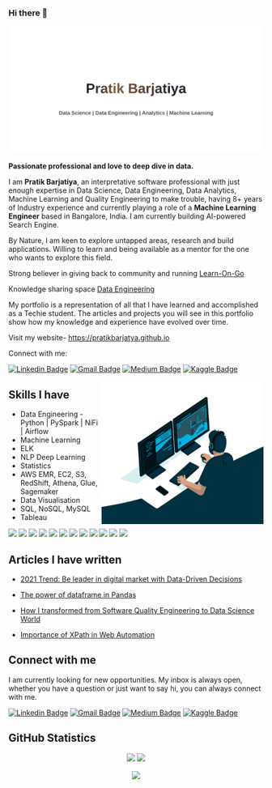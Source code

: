 ### Hi there 👋 
![Pratik Barjatiya](https://raw.githubusercontent.com/pratikbarjatya/pratikbarjatya/master/assets/images/Banner.svg)

[1.1]: https://github.com/pratikbarjatya/pratikbarjatya/blob/master/assets/icons/LinkedIn.svg (linkedin)
[2.1]: https://github.com/pratikbarjatya/pratikbarjatya/blob/master/assets/icons/email.png (mail)
[3.1]: https://github.com/pratikbarjatya/pratikbarjatya/blob/master/assets/icons/medium39.png (medium)
[4.1]: https://github.com/pratikbarjatya/pratikbarjatya/blob/master/assets/icons/Kaggle.svg (kaggle)

[1]: https://www.linkedin.com/in/pratik-barjatiya/
[2]: mailto:pratikbarjatya@gmail.com
[3]: https://medium.com/@pratikbarjatya
[4]: https://www.kaggle.com/pra0705

**Passionate professional and love to deep dive in data.**

I am **Pratik Barjatiya**, an interpretative software professional with just enough expertise in Data Science,
 Data Engineering, Data Analytics, Machine Learning and Quality Engineering to make trouble, having 8+ years of 
 Industry experience and currently playing a role of a **Machine Learning Engineer** based in Bangalore, India. 
 I am currently building AI-powered Search Engine.  

By Nature, I am keen to explore untapped areas, research and build applications. Willing to learn and being
 available as a mentor for the one who wants to explore this field.
 
Strong believer in giving back to community and running [Learn-On-Go](https://www.linkedin.com/groups/13913721/) 

Knowledge sharing space [Data Engineering](https://dataengineering.quora.com/)

My portfolio is a representation of all that I have learned and accomplished as a Techie student. 
The articles and projects you will see in this portfolio show how my knowledge and experience have evolved over time.

Visit my website- https://pratikbarjatya.github.io

Connect with me:

[![Linkedin Badge](https://img.shields.io/badge/-LinkedIn-blue?style=flat-square&logo=Linkedin&logoColor=white&link=https://www.linkedin.com/in/pratik-barjatiya)](https://www.linkedin.com/in/pratik-barjatiya)
[![Gmail Badge](https://img.shields.io/badge/-Gmail-c14438?style=flat-square&logo=Gmail&logoColor=white&link=mailto:pratikbarjatya@gmail.com)](mailto:pratikbarjatya@gmail.com)
[![Medium Badge](https://img.shields.io/badge/-Medium-000000?style=flat-square&labelColor=000000&logo=medium&logoColor=white&link=https://medium.com/@pratikbarjatya)](https://medium.com/@pratikbarjatya)
[![Kaggle Badge](https://img.shields.io/badge/-Kaggle-20BEFF?style=flat-square&logo=Kaggle&logoColor=white&link=https://www.kaggle.com/pra0705)](https://www.kaggle.com/pra0705) 

<!-- ---- -->

 <img align="right" alt="GIF" src="https://raw.githubusercontent.com/pratikbarjatya/pratikbarjatya/master/assets/images/codegif.gif" width="320" height="284" />

## Skills I have

* Data Engineering - Python | PySpark | NiFi | Airflow
* Machine Learning
* ELK
* NLP Deep Learning
* Statistics
* AWS EMR, EC2, S3, RedShift, Athena, Glue, Sagemaker 
* Data Visualisation
* SQL, NoSQL, MySQL
* Tableau

![](https://img.shields.io/badge/Code-Python-informational?style=flat&logo=python&logoColor=white&color=2CD4A7)
![](https://img.shields.io/badge/Database-InfluxDB-informational?style=flat&logo=influxdb&logoColor=white&color=2CD4A7)
![](https://img.shields.io/badge/Database-PostgreSQL-informational?style=flat&logo=postgresql&logoColor=white&color=2CD4A7)
![](https://img.shields.io/badge/Frontend-HTML-informational?style=flat&logo=html5&logoColor=white&color=2CD4A7)
![](https://img.shields.io/badge/Frontend-CSS-informational?style=flat&logo=css&logoColor=white&color=2CD4A7)
![](https://img.shields.io/badge/Shell-Bash-informational?style=flat&logo=bash&logoColor=white&color=2CD4A7)
![](https://img.shields.io/badge/DeepLearning-Keras-informational?style=flat&logo=pytorch&logoColor=white&color=2CD4A7)
![](https://img.shields.io/badge/DeepLearning-PyTorch-informational?style=flat&logo=keras&logoColor=white&color=2CD4A7)
![](https://img.shields.io/badge/ML-ScikitLearn-informational?style=flat&logo=sklearn&logoColor=white&color=2CD4A7)
![](https://img.shields.io/badge/DataViz-Plotly-informational?style=flat&logo=plotly&logoColor=white&color=2CD4A7)
![](https://img.shields.io/badge/DataViz-Seaborn-informational?style=flat&logo=seaborn&logoColor=white&color=2CD4A7)
![](https://img.shields.io/badge/Deployment-Heroku-informational?style=flat&logo=heroku&logoColor=white&color=2CD4A7)

## Articles I have written

- [2021 Trend: Be leader in digital market with Data-Driven Decisions](https://pratikbarjatya.medium.com/why-digital-data-driven-42a9499393df)

- [The power of dataframe in Pandas](https://pratikbarjatya.medium.com/the-power-of-data-frame-in-pandas-ade694253e20)

- [How I transformed from Software Quality Engineering to Data Science World](https://pratikbarjatya.medium.com/how-i-transformed-from-software-quality-engineering-to-data-science-world-bb13ca1c3122)

- [Importance of XPath in Web Automation](https://pratikbarjatya.medium.com/importance-of-xpath-in-web-automation-81139b9001c5)


## Connect with me

I am currently looking for new opportunities. My inbox is always open, whether you have a question or just want to say hi, you can always connect with me.

[![Linkedin Badge](https://img.shields.io/badge/-LinkedIn-blue?style=flat-square&logo=Linkedin&logoColor=white&link=https://www.linkedin.com/in/pratik-barjatiya)](https://www.linkedin.com/in/pratik-barjatiya)
[![Gmail Badge](https://img.shields.io/badge/-Gmail-c14438?style=flat-square&logo=Gmail&logoColor=white&link=mailto:pratikbarjatya@gmail.com)](mailto:pratikbarjatya@gmail.com)
[![Medium Badge](https://img.shields.io/badge/-Medium-000000?style=flat-square&labelColor=000000&logo=medium&logoColor=white&link=https://medium.com/@pratikbarjatya)](https://medium.com/@pratikbarjatya)
[![Kaggle Badge](https://img.shields.io/badge/-Kaggle-20BEFF?style=flat-square&logo=Kaggle&logoColor=white&link=https://www.kaggle.com/kritikseth)](https://www.kaggle.com/pra0705) 

<!-- section - social media icons -->

## GitHub Statistics

<p align = "center">
  <img src = "https://github-readme-stats.vercel.app/api?username=pratikbarjatya&hide=prs&show_icons=true&count_private=true&title_color=fff&icon_color=79ff97&bg_color=151515&theme=tokyonight&line_height=40">
  <img src = "https://github-readme-stats.vercel.app/api/top-langs/?username=pratikbarjatya&hide=css,java,html&title_color=fff&bg_color=151515&theme=tokyonight">
</p>


<p align='center'>
  <img align='center' src="https://visitor-badge.glitch.me/badge?page_id=pratikbarjatya.visitor-badge">
<p/>

<!--
**pratikbarjatya/pratikbarjatya** is a ✨ _special_ ✨ repository because its `README.md` (this file) appears on your GitHub profile.

Here are some ideas to get you started:

- 🔭 I’m currently working on ...
- 🌱 I’m currently learning ...
- 👯 I’m looking to collaborate on ...
- 🤔 I’m looking for help with ...
- 💬 Ask me about ...
- 📫 How to reach me: ...
- 😄 Pronouns: ...
- ⚡ Fun fact: ...
-->
